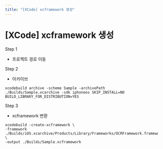 ```yaml
---
title: "[XCode] xcframework 생성"
---
```


#  [XCode] xcframework 생성

Step 1
- 프로젝트 경로 이동

Step 2
- 아카이브
```
xcodebuild archive -scheme Sample -archivePath ./Builds/Sample.xcarchive -sdk iphoneos SKIP_INSTALL=NO BUILD_LIBRARY_FOR_DISTRIBUTION=YES

```

Step 3
- xcframework 변환
```
xcodebuild -create-xcframework \
-framework ./Builds/iOS.xcarchive/Products/Library/Frameworks/OCRFramework.framework \
-output ./Builds/Sample.xcframework
```
